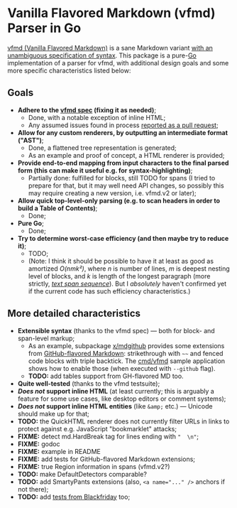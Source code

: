 
# Vanilla Flavored Markdown (vfmd) Parser in Go

[vfmd (Vanilla Flavored Markdown)](http://vfmd.org) is a sane Markdown variant
[with an unambiguous specification of syntax](http://vfmd.org). This package is
a pure-[Go](http://golang.org) implementation of a parser for vfmd, with
additional design goals and some more specific characteristics listed below:

## Goals

- **Adhere to the [vfmd spec](http://www.vfmd.org/vfmd-spec/specification/)
  (fixing it as needed)**;
    - Done, with a notable exception of inline HTML;
    - Any assumed issues found in process [reported as a pull
      request](https://github.com/vfmd/vfmd-spec/pull/8);
- **Allow for any custom renderers, by outputting an intermediate format ("AST")**;
    - Done, a flattened tree representation is generated;
    - As an example and proof of concept, a HTML renderer is provided;
- **Provide end-to-end mapping from input characters to the final parsed form
  (this can make it useful e.g. for syntax-highlighting)**;
    - Partially done: fulfilled for blocks, still TODO for spans (I tried to
      prepare for that, but it may well need API changes, so possibly this may
      require creating a new version, i.e. vfmd.v2 or later);
- **Allow quick top-level-only parsing (e.g. to scan headers in order to build a
  Table of Contents)**;
    - Done;
- **Pure Go**;
    - Done;
- **Try to determine worst-case efficiency (and then maybe try to reduce it)**;
    - TODO;
    - (Note: I think it should be possible to have it at least as good as
      amortized _O(n*m*k²)_, where *n* is number of lines, *m* is deepest
      nesting level of blocks, and *k* is length of the longest paragraph (more
      strictly, _[text span
      sequence](http://www.vfmd.org/vfmd-spec/specification/#identifying-span-elements)_).
      But I *absolutely* haven't confirmed yet if the current code has such
      efficiency characteristics.)

## More detailed characteristics

- **Extensible syntax** (thanks to the vfmd spec) ― both for block- and
  span-level markup;
    - As an example, subpackage
      [x/mdgithub](https://godoc.org/gopkg.in/akavel/vfmd.v1/x/mdgithub)
      provides some extensions from [GitHub-flavored
      Markdown](https://help.github.com/articles/github-flavored-markdown/):
      strikethrough with `~~` and fenced code blocks with triple backtick. The
      [cmd/vfmd](https://godoc.org/gopkg.in/akavel/vfmd.v1/cmd/vfmd) sample
      application shows how to enable those (when executed with `--github`
      flag).
    - __TODO:__ add tables support from GH-flavored MD too.
- **Quite well-tested** (thanks to the vfmd testsuite);
- __*Does not* support inline HTML__ (at least currently; this is arguably a
  feature for some use cases, like desktop editors or comment systems);
- __*Does not* support inline HTML entities__ (like `&amp;` etc.) ― Unicode should
  make up for that;
- __TODO:__ the QuickHTML renderer does not currently filter URLs in links to
  protect against e.g. JavaScript "bookmarklet" attacks;
- __FIXME:__ detect md.HardBreak tag for lines ending with `"  \n"`;
- __FIXME:__ godoc
- __FIXME:__ example in README
- __FIXME:__ add tests for GitHub-flavored Markdown extensions;
- __FIXME:__ true Region information in spans (vfmd.v2?)
- __TODO:__ make DefaultDetectors comparable?
- __TODO:__ add SmartyPants extensions (also, `<a name="..." />` anchors if not there);
- __TODO:__ add [tests from Blackfriday](https://github.com/russross/blackfriday/tree/master/testdata) too;


